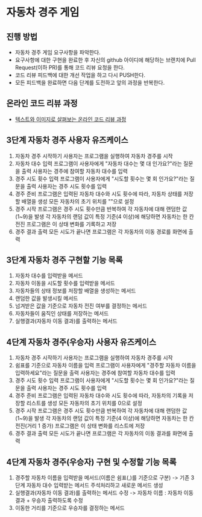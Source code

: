# 자동차 경주 게임
## 진행 방법
* 자동차 경주 게임 요구사항을 파악한다.
* 요구사항에 대한 구현을 완료한 후 자신의 github 아이디에 해당하는 브랜치에 Pull Request(이하 PR)를 통해 코드 리뷰 요청을 한다.
* 코드 리뷰 피드백에 대한 개선 작업을 하고 다시 PUSH한다.
* 모든 피드백을 완료하면 다음 단계를 도전하고 앞의 과정을 반복한다.

## 온라인 코드 리뷰 과정
* [텍스트와 이미지로 살펴보는 온라인 코드 리뷰 과정](https://github.com/next-step/nextstep-docs/tree/master/codereview)


## 3단계 자동차 경주 사용자 유즈케이스

1. 자동차 경주 시작하기
   사용자는 프로그램을 실행하여 자동차 경주를 시작
2. 자동차 대수 입력
   프로그램이 사용자에게 "자동차 대수는 몇 대 인가요?"라는 질문을 출력
   사용자는 경주에 참여할 자동차 대수를 입력
3. 경주 시도 횟수 입력
   프로그램이 사용자에게 "시도할 횟수는 몇 회 인가요?"라는 질문을 출력
   사용자는 경주 시도 횟수를 입력
4. 경주 준비
   프로그램은 입력된 자동차 대수와 시도 횟수에 따라, 자동차 상태를 저장할 배열을 생성
   모든 자동차의 초기 위치를 ""으로 설정
5. 경주 시작
   프로그램은 경주 시도 횟수만큼 반복하여 각 자동차에 대해 랜덤한 값(1~9)을 발생
   각 자동차의 랜덤 값이 특정 기준(4 이상)에 해당하면 자동차는 한 칸 전진
   프로그램은 이 상태 변화를 기록하고 저장
6. 경주 결과 출력
   모든 시도가 끝나면 프로그램은 각 자동차의 이동 경로를 화면에 출력


## 3단계 자동차 경주 구현할 기능 목록

1. 자동차 대수를 입력받을 메서드
2. 자동차 이동을 시도할 횟수를 입력받을 메서드
3. 자동차들의 상태 정보를 저장할 배열을 생성하는 메서드
4. 랜덤한 값을 발생시킬 메서드
5. 넘겨받은 값을 기준으로 자동차 전진 여부를 결정하는 메서드
6. 자동차들이 움직인 상태를 저장하는 메서드
7. 실행결과(자동차 이동 결과)를 출력하는 메서드

## 4단계 자동차 경주(우승자) 사용자 유즈케이스
1. 자동차 경주 시작하기
   사용자는 프로그램을 실행하여 자동차 경주를 시작
2. 쉼표를 기준으로 자동차 이름을 입력
   프로그램이 사용자에게 "경주할 자동차 이름을 입력하세요"라는 질문을 출력
   사용자는 경주에 참여할 자동차 대수를 입력
3. 경주 시도 횟수 입력
   프로그램이 사용자에게 "시도할 횟수는 몇 회 인가요?"라는 질문을 출력
   사용자는 경주 시도 횟수를 입력
4. 경주 준비
   프로그램은 입력된 자동차 대수와 시도 횟수에 따라, 자동차의 기록을 저장할 리스트를 생성
   모든 자동차의 초기 위치를 0으로 설정
5. 경주 시작
   프로그램은 경주 시도 횟수만큼 반복하여 각 자동차에 대해 랜덤한 값(1~9)을 발생
   각 자동차의 랜덤 값이 특정 기준(4 이상)에 해당하면 자동차는 한 칸 전진(거리 1 증가)
   프로그램은 이 상태 변화를 리스트에 저장
6. 경주 결과 출력
   모든 시도가 끝나면 프로그램은 각 자동차의 이동 결과를 화면에 출력

## 4단계 자동차 경주(우승자) 구현 및 수정할 기능 목록
1. 경주할 자동차 이름을 입력받을 메서드(이름은 쉼표(,)를 기준으로 구분)
   -> 기존 3단계 자동차 대수 입력받는 메서드 주석처리하고 새로운 메서드 생성
2. 실행결과(자동차 이동 결과)를 출력하는 메서드 수정
   -> 자동차 이름 : 자동차 이동결과 + 우승자 출력하도록 수정
3. 이동한 거리를 기준으로 우승자를 결정하는 메서드 


